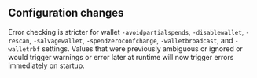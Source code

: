Configuration changes
---------------------

Error checking is stricter for wallet `-avoidpartialspends`, `-disablewallet`, `-rescan`, `-salvagewallet`, `-spendzeroconfchange`, `-walletbroadcast`, and `-walletrbf` settings. Values that were previously ambiguous or ignored or would trigger warnings or error later at runtime will now trigger errors immediately on startup.
